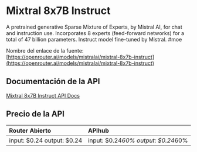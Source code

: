 # Mixtral 8x7B Instruct

A pretrained generative Sparse Mixture of Experts, by Mistral AI, for chat and instruction use. Incorporates 8 experts (feed-forward networks) for a total of 47 billion parameters.
Instruct model fine-tuned by Mistral. #moe

Nombre del enlace de la fuente: [https://openrouter.ai/models/mistralai/mixtral-8x7b-instruct](https://openrouter.ai/models/mistralai/mixtral-8x7b-instruct)

## Documentación de la API

[Mixtral 8x7B Instruct API Docs](../apis/es/Mixtral_8x7B_Instruct.md)

## Precio de la API

| Router Abierto | APIhub |
|:---|:---|
| input: $0.24 output: $0.24 | input: $0.24*60% output: $0.24*60% |
